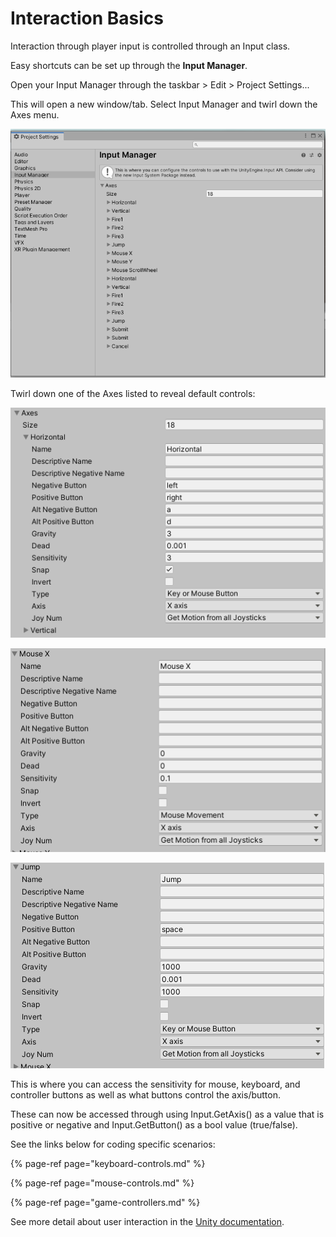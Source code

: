# Interaction Basics

Interaction through player input is controlled through an Input class.

Easy shortcuts can be set up through the **Input Manager**.

Open your Input Manager through the taskbar &gt; Edit &gt; Project Settings...

This will open a new window/tab. Select Input Manager and twirl down the Axes menu.

![](../.gitbook/assets/image%20%28157%29.png)

Twirl down one of the Axes listed to reveal default controls:

![Default settings for the Horizontal axis \(for Keyboard\)](../.gitbook/assets/image%20%28164%29.png)

![Default settings for the Mouse X axis \(for Mouse control\)](../.gitbook/assets/image%20%28165%29.png)

![Default settings for the Jump button \(for Keyboard\)](../.gitbook/assets/image%20%28154%29.png)

This is where you can access the sensitivity for mouse, keyboard, and controller buttons as well as what buttons control the axis/button.

These can now be accessed through using Input.GetAxis\(\) as a value that is positive or negative and Input.GetButton\(\) as a bool value \(true/false\).

See the links below for coding specific scenarios:

{% page-ref page="keyboard-controls.md" %}

{% page-ref page="mouse-controls.md" %}

{% page-ref page="game-controllers.md" %}

See more detail about user interaction in the [Unity documentation](https://docs.unity3d.com/Manual/Input.html).

